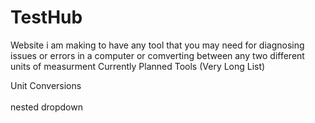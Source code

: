 # TestHub
Website i am making to have any tool that you may need for diagnosing issues or errors in a computer or comverting between any two different units of measurment
Currently Planned Tools (Very Long List)
<conversions>
<summary>Unit Conversions</summary>
<br>
<Length>
<summary>nested dropdown</summary>
</Length>
</conversions>
